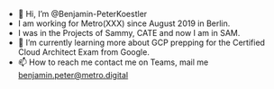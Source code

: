 - 👋 Hi, I’m @Benjamin-PeterKoestler
- I am working for Metro(XXX) since August 2019 in Berlin.
- I was in the Projects of Sammy, CATE and now I am in SAM.
- 🌱 I’m currently learning more about GCP prepping for the Certified Cloud Architect Exam from Google. 
- 📫 How to reach me contact me on Teams, mail me benjamin.peter@metro.digital

<!---
Benjamin-PeterKoestler/Benjamin-PeterKoestler is a ✨ special ✨ repository because its `README.md` (this file) appears on your GitHub profile.
You can click the Preview link to take a look at your changes.
--->
